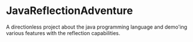 # JavaReflectionAdventure
A directionless project about the java programming language and demo'ing various features with the reflection capabilities.
